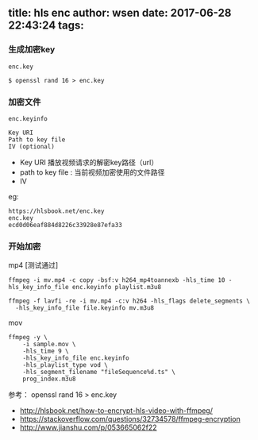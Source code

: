 title: hls enc
author: wsen
date: 2017-06-28 22:43:24
tags:
---
### 生成加密key
`enc.key`
```
$ openssl rand 16 > enc.key
```

### 加密文件
`enc.keyinfo`

```
Key URI
Path to key file
IV (optional)
```
* Key URI 播放视频请求的解密key路径（url）
* path to key file : 当前视频加密使用的文件路径
* IV

eg: 
```
https://hlsbook.net/enc.key
enc.key
ecd0d06eaf884d8226c33928e87efa33
```

### 开始加密

mp4 [测试通过]
```
ffmpeg -i mv.mp4 -c copy -bsf:v h264_mp4toannexb -hls_time 10 -hls_key_info_file enc.keyinfo playlist.m3u8
```
```
ffmpeg -f lavfi -re -i mv.mp4 -c:v h264 -hls_flags delete_segments \
  -hls_key_info_file file.keyinfo mv.m3u8
```

mov
```
ffmpeg -y \
    -i sample.mov \
    -hls_time 9 \
    -hls_key_info_file enc.keyinfo
    -hls_playlist_type vod \
    -hls_segment_filename "fileSequence%d.ts" \
    prog_index.m3u8
```



参考： openssl rand 16 > enc.key
* http://hlsbook.net/how-to-encrypt-hls-video-with-ffmpeg/
* https://stackoverflow.com/questions/32734578/ffmpeg-encryption
* http://www.jianshu.com/p/053665062f22